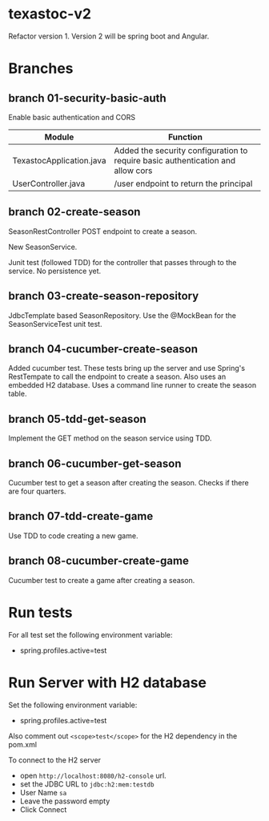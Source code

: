 # texastoc-v2
Refactor version 1. Version 2 will be spring boot and Angular.

# Branches

## branch 01-security-basic-auth
Enable basic authentication and CORS 

Module | Function
------------ | -------------
TexastocApplication.java | Added the security configuration to require basic authentication and allow cors
UserController.java | /user endpoint to return the principal

## branch 02-create-season

SeasonRestController POST endpoint to create a season. 

New SeasonService.

Junit test (followed TDD) for the controller that passes through to the service. No persistence yet.

## branch 03-create-season-repository

JdbcTemplate based SeasonRepository. Use the @MockBean for the SeasonServiceTest unit test.

## branch 04-cucumber-create-season
Added cucumber test. These tests bring up the server and use Spring's RestTempate to call the endpoint to create a season. Also uses an embedded H2 database. Uses a command line runner to create the season table.

## branch 05-tdd-get-season
Implement the GET method on the season service using TDD.

## branch 06-cucumber-get-season
Cucumber test to get a season after creating the season. Checks if there are four quarters.

## branch 07-tdd-create-game
Use TDD to code creating a new game.

## branch 08-cucumber-create-game
Cucumber test to create a game after creating a season. 

# Run tests
For all test set the following environment variable:
* spring.profiles.active=test

# Run Server with H2 database
Set the following environment variable:
* spring.profiles.active=test

Also comment out 
`<scope>test</scope>`
for the H2 dependency in the pom.xml

To connect to the H2 server 
* open `http://localhost:8080/h2-console` url. 
* set the JDBC URL to `jdbc:h2:mem:testdb`
* User Name `sa`
* Leave the password empty
* Click Connect
